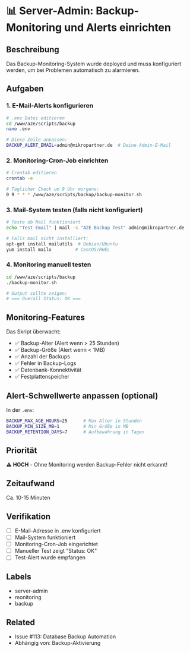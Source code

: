 # 📊 Server-Admin: Backup-Monitoring und Alerts einrichten

## Beschreibung
Das Backup-Monitoring-System wurde deployed und muss konfiguriert werden, um bei Problemen automatisch zu alarmieren.

## Aufgaben

### 1. E-Mail-Alerts konfigurieren
```bash
# .env Datei editieren
cd /www/aze/scripts/backup
nano .env

# Diese Zeile anpassen:
BACKUP_ALERT_EMAIL=admin@mikropartner.de  # Deine Admin-E-Mail
```

### 2. Monitoring-Cron-Job einrichten
```bash
# Crontab editieren
crontab -e

# Täglicher Check um 9 Uhr morgens:
0 9 * * * /www/aze/scripts/backup/backup-monitor.sh
```

### 3. Mail-System testen (falls nicht konfiguriert)
```bash
# Teste ob Mail funktioniert
echo "Test Email" | mail -s "AZE Backup Test" admin@mikropartner.de

# Falls mail nicht installiert:
apt-get install mailutils  # Debian/Ubuntu
yum install mailx         # CentOS/RHEL
```

### 4. Monitoring manuell testen
```bash
cd /www/aze/scripts/backup
./backup-monitor.sh

# Output sollte zeigen:
# === Overall Status: OK ===
```

## Monitoring-Features
Das Skript überwacht:
- ✅ Backup-Alter (Alert wenn > 25 Stunden)
- ✅ Backup-Größe (Alert wenn < 1MB)
- ✅ Anzahl der Backups
- ✅ Fehler in Backup-Logs
- ✅ Datenbank-Konnektivität
- ✅ Festplattenspeicher

## Alert-Schwellwerte anpassen (optional)
In der `.env`:
```bash
BACKUP_MAX_AGE_HOURS=25      # Max Alter in Stunden
BACKUP_MIN_SIZE_MB=1         # Min Größe in MB
BACKUP_RETENTION_DAYS=7      # Aufbewahrung in Tagen
```

## Priorität
⚠️ **HOCH** - Ohne Monitoring werden Backup-Fehler nicht erkannt!

## Zeitaufwand
Ca. 10-15 Minuten

## Verifikation
- [ ] E-Mail-Adresse in .env konfiguriert
- [ ] Mail-System funktioniert
- [ ] Monitoring-Cron-Job eingerichtet
- [ ] Manueller Test zeigt "Status: OK"
- [ ] Test-Alert wurde empfangen

## Labels
- server-admin
- monitoring
- backup

## Related
- Issue #113: Database Backup Automation
- Abhängig von: Backup-Aktivierung